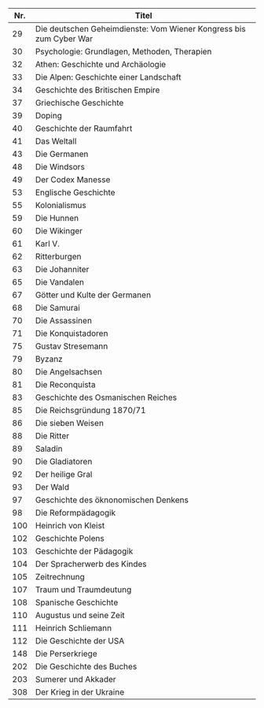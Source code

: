 | Nr. | Titel                                                              |
|-----|--------------------------------------------------------------------|
| 29  | Die deutschen Geheimdienste: Vom Wiener Kongress bis zum Cyber War |
| 30  | Psychologie: Grundlagen, Methoden, Therapien                       |
| 32  | Athen: Geschichte und Archäologie                                  |
| 33  | Die Alpen: Geschichte einer Landschaft                             |
| 34  | Geschichte des Britischen Empire                                   |
| 37  | Griechische Geschichte                                             |
| 39  | Doping                                                             |
| 40  | Geschichte der Raumfahrt                                           |
| 41  | Das Weltall                                                        |
| 43  | Die Germanen                                                       |
| 48  | Die Windsors                                                       |
| 49  | Der Codex Manesse                                                  |
| 53  | Englische Geschichte                                               |
| 55  | Kolonialismus                                                      |
| 59  | Die Hunnen                                                         |
| 60  | Die Wikinger                                                       |
| 61  | Karl V.                                                            |
| 62  | Ritterburgen                                                       |
| 63  | Die Johanniter                                                     |
| 65  | Die Vandalen                                                       |
| 67  | Götter und Kulte der Germanen                                      |
| 68  | Die Samurai                                                        |
| 70  | Die Assassinen                                                     |
| 71  | Die Konquistadoren                                                 |
| 75  | Gustav Stresemann                                                  |
| 79  | Byzanz                                                             |
| 80  | Die Angelsachsen                                                   |
| 81  | Die Reconquista                                                    |
| 83  | Geschichte des Osmanischen Reiches                                 |
| 85  | Die Reichsgründung 1870/71                                         |
| 86  | Die sieben Weisen                                                  |
| 88  | Die Ritter                                                         |
| 89  | Saladin                                                            |
| 90  | Die Gladiatoren                                                    |
| 92  | Der heilige Gral                                                   |
| 93  | Der Wald                                                           |
| 97  | Geschichte des öknonomischen Denkens                               |
| 98  | Die Reformpädagogik                                                |
| 100 | Heinrich von Kleist                                                |
| 102 | Geschichte Polens                                                  |
| 103 | Geschichte der Pädagogik                                           |
| 104 | Der Spracherwerb des Kindes                                        |
| 105 | Zeitrechnung                                                       |
| 107 | Traum und Traumdeutung                                             |
| 108 | Spanische Geschichte                                               |
| 110 | Augustus und seine Zeit                                            |
| 111 | Heinrich Schliemann                                                |
| 112 | Die Geschichte der USA                                             |
| 148 | Die Perserkriege                                                   |
| 202 | Die Geschichte des Buches                                          |
| 203 | Sumerer und Akkader                                                |
| 308 | Der Krieg in der Ukraine                                           |